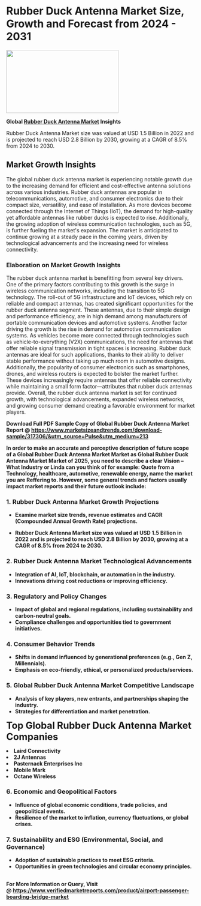<H1>Rubber Duck Antenna Market Size, Growth and Forecast from 2024 - 2031</H1><img class="aligncenter size-medium wp-image-584254" src="https://thirdeyenews.in/wp-content/uploads/2024/09/Global-Market-Research-300x168.jpeg" alt="" width="300" height="168" /><p><strong>Global&nbsp;<a href="https://www.marketsizeandtrends.com/download-sample/317306/&amp;utm_source=Pulse&amp;utm_medium=213">Rubber Duck Antenna Market</a> Insights</strong></p><p>Rubber Duck Antenna Market size was valued at USD 1.5 Billion in 2022 and is projected to reach USD 2.8 Billion by 2030, growing at a CAGR of 8.5% from 2024 to 2030.</p><p><h2>Market Growth Insights</h2> The global rubber duck antenna market is experiencing notable growth due to the increasing demand for efficient and cost-effective antenna solutions across various industries. Rubber duck antennas are popular in telecommunications, automotive, and consumer electronics due to their compact size, versatility, and ease of installation. As more devices become connected through the Internet of Things (IoT), the demand for high-quality yet affordable antennas like rubber ducks is expected to rise. Additionally, the growing adoption of wireless communication technologies, such as 5G, is further fueling the market's expansion. The market is anticipated to continue growing at a steady pace in the coming years, driven by technological advancements and the increasing need for wireless connectivity. <p><strong></strong></p> <h3>Elaboration on Market Growth Insights</h3> The rubber duck antenna market is benefitting from several key drivers. One of the primary factors contributing to this growth is the surge in wireless communication networks, including the transition to 5G technology. The roll-out of 5G infrastructure and IoT devices, which rely on reliable and compact antennas, has created significant opportunities for the rubber duck antenna segment. These antennas, due to their simple design and performance efficiency, are in high demand among manufacturers of portable communication devices and automotive systems. Another factor driving the growth is the rise in demand for automotive communication systems. As vehicles become more connected through technologies such as vehicle-to-everything (V2X) communications, the need for antennas that offer reliable signal transmission in tight spaces is increasing. Rubber duck antennas are ideal for such applications, thanks to their ability to deliver stable performance without taking up much room in automotive designs. Additionally, the popularity of consumer electronics such as smartphones, drones, and wireless routers is expected to bolster the market further. These devices increasingly require antennas that offer reliable connectivity while maintaining a small form factor—attributes that rubber duck antennas provide. Overall, the rubber duck antenna market is set for continued growth, with technological advancements, expanded wireless networks, and growing consumer demand creating a favorable environment for market players. <p><strong></p><p><span class=""><strong>Download Full PDF Sample Copy of Global Rubber Duck Antenna Market Report</strong> @ <a href="https://www.marketsizeandtrends.com/download-sample/317306/&amp;utm_source=Pulse&amp;utm_medium=213" target="_blank">https://www.marketsizeandtrends.com/download-sample/317306/&amp;utm_source=Pulse&amp;utm_medium=213</a></span></p><p>In order to make an accurate and perceptive description of future scope of a Global&nbsp;Rubber Duck Antenna Market Market as Global&nbsp;Rubber Duck Antenna Market Market of 2025, you need to describe a clear Vision &ndash; What Industry or Linda can you think of for example: Quote from a Technology, healthcare, automotive, renewable energy, name the market you are Reffering to. However, some general trends and factors usually impact market reports and their future outlook include:</p><h3>1.&nbsp;<strong>Rubber Duck Antenna Market Growth Projections</strong></h3><ul><li>Examine market size trends, revenue estimates and CAGR (Compounded Annual Growth Rate) projections.</li><li><p>Rubber Duck Antenna Market size was valued at USD 1.5 Billion in 2022 and is projected to reach USD 2.8 Billion by 2030, growing at a CAGR of 8.5% from 2024 to 2030.</p></li></ul><h3>2.&nbsp;<strong>Rubber Duck Antenna Market Technological Advancements</strong></h3><ul><li>Integration of AI, IoT, blockchain, or automation in the industry.</li><li>Innovations driving cost reductions or improving efficiency.</li></ul><h3>3.&nbsp;<strong>Regulatory and Policy Changes</strong></h3><ul><li>Impact of global and regional regulations, including sustainability and carbon-neutral goals.</li><li>Compliance challenges and opportunities tied to government initiatives.</li></ul><h3>4.&nbsp;<strong>Consumer Behavior Trends</strong></h3><ul><li>Shifts in demand influenced by generational preferences (e.g., Gen Z, Millennials).</li><li>Emphasis on eco-friendly, ethical, or personalized products/services.</li></ul><h3>5.&nbsp;<strong>Global Rubber Duck Antenna Market Competitive Landscape</strong></h3><ul><li>Analysis of key players, new entrants, and partnerships shaping the industry.</li><li>Strategies for differentiation and market penetration.</li></ul><p data-pm-slice="1 1 []"><span style="color: inherit; font-family: inherit; font-size: 25px;">Top Global Rubber Duck Antenna Market Companies</span></p><div class="" data-test-id=""><p><li>Laird Connectivity</li><li> 2J Antennas</li><li> Pasternack Enterprises Inc</li><li> Mobile Mark</li><li> Octane Wireless</li></p></div><h3>6.&nbsp;<strong>Economic and Geopolitical Factors</strong></h3><ul><li>Influence of global economic conditions, trade policies, and geopolitical events.</li><li>Resilience of the market to inflation, currency fluctuations, or global crises.</li></ul><h3>7.&nbsp;<strong>Sustainability and ESG (Environmental, Social, and Governance)</strong></h3><ul><li>Adoption of sustainable practices to meet ESG criteria.</li><li>Opportunities in green technologies and circular economy principles.</li></ul><h2><strong style="font-size: 14px;">For More Information or Query, Visit @&nbsp;</strong><a style="background-color: #ffffff; font-size: 14px;" href="https://www.marketsizeandtrends.com/report/rubber-duck-antenna-market/" target="_blank">https://www.verifiedmarketreports.com/product/airport-passenger-boarding-bridge-market</a></h2>
